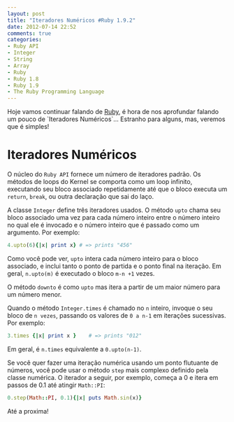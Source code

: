 ```yaml
---
layout: post
title: "Iteradores Numéricos #Ruby 1.9.2"
date: 2012-07-14 22:52
comments: true
categories: 
- Ruby API
- Integer
- String
- Array
- Ruby
- Ruby 1.8
- Ruby 1.9
- The Ruby Programming Language
---
```


<p>Hoje vamos continuar falando de <a href="http://www.ruby-doc.org/core-1.9.2/">Ruby</a>, é hora de nos aprofundar falando um pouco de `Iteradores Numéricos`... Estranho para alguns, mas, veremos que é simples!</p>

<h1>Iteradores Numéricos</h1>

O núcleo do `Ruby API` fornece um número de iteradores padrão. Os métodos de loops do Kernel se comporta como um
loop infinito, executando seu bloco associado repetidamente até que o bloco executa um `return`, `break`, ou outra
declaração que sai do laço.

A classe `Integer` define três iteradores usados. O método `upto` chama seu bloco associado uma vez para cada número
inteiro entre o número inteiro no qual ele é invocado e o número inteiro que é passado como um argumento. 
Por exemplo:

``` ruby upto
4.upto(6){|x| print x} # => prints "456"
```

Como você pode ver, `upto` intera cada número inteiro para o bloco associado, e inclui tanto o ponto de partida e o
ponto final na iteração. Em geral, `n.upto(m)` é executado o bloco `m-n +1` vezes.

O método `downto` é como `upto` mas itera a partir de um maior número para um número menor.

Quando o método `Integer.times` é chamado no `n` inteiro, invoque o seu bloco de `n vezes`, passando os valores de 
`0 a n-1` em iterações sucessivas. Por exemplo:

``` ruby times
3.times {|x| print x }    # => prints "012"
```

Em geral, é `n.times` equivalente a `0.upto(n-1)`.

Se você quer fazer uma iteração numérica usando um ponto flutuante de números, você pode usar o método `step` mais
complexo definido pela classe numérica. O iterador a seguir, por exemplo, começa a 0 e itera em passos de 0.1 até 
atingir `Math::PI`:

``` ruby metodo step
0.step(Math::PI, 0.1){|x| puts Math.sin(x)}
``` 

Até a proxima!
